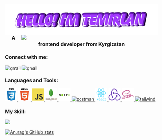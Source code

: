 

<img width="520" align="left" src="images/image.png"/>


<img align='right' src="https://media.giphy.com/media/M9gbBd9nbDrOTu1Mqx/giphy.gif" width="450"> <br>




<br>

<h3 align="center">A frontend developer from Kyrgizstan</h3>

<h3 align="left">Connect with me:</h3> 
    <a href="austie2204@gmail.com" target="_blank" rel="noreferrer"> <img src="https://api.iconify.design/logos/google-gmail.svg" alt="gmail" width="40" height="40"/> </a> 
    <a href="https://t.me/Sharapidinov\" target="_blank" rel="noreferrer"> <img src="https://api.iconify.design/logos/telegram.svg" alt="gmail" width="40" height="40"/> </a> 
    

<p align="left">
</p>



<h3 align="left">Languages and Tools:</h3>
<p align="left">
    <a href="https://www.w3schools.com/css/" target="_blank" rel="noreferrer"> <img src="https://raw.githubusercontent.com/devicons/devicon/master/icons/css3/css3-original-wordmark.svg" alt="css3" width="40" height="40"/> </a> 
   <a href="https://www.w3.org/html/" target="_blank" rel="noreferrer"> <img src="https://raw.githubusercontent.com/devicons/devicon/master/icons/html5/html5-original-wordmark.svg" alt="html5" width="40" height="40"/> </a> 
    <a href="https://developer.mozilla.org/en-US/docs/Web/JavaScript" target="_blank" rel="noreferrer"> <img src="https://raw.githubusercontent.com/devicons/devicon/master/icons/javascript/javascript-original.svg" alt="javascript" width="40" height="40"/> </a>
    <a href="https://www.mongodb.com/" target="_blank" rel="noreferrer"> <img src="https://raw.githubusercontent.com/devicons/devicon/master/icons/mongodb/mongodb-original-wordmark.svg" alt="mongodb" width="40" height="40"/> </a> 
    <a href="https://nodejs.org" target="_blank" rel="noreferrer"> <img src="https://raw.githubusercontent.com/devicons/devicon/master/icons/nodejs/nodejs-original-wordmark.svg" alt="nodejs" width="40" height="40"/>
    </a> <a href="https://postman.com" target="_blank" rel="noreferrer"> <img src="https://www.vectorlogo.zone/logos/getpostman/getpostman-icon.svg" alt="postman" width="40" height="40"/> </a> 
    <a href="https://reactjs.org/" target="_blank" rel="noreferrer"> <img src="https://raw.githubusercontent.com/devicons/devicon/master/icons/react/react-original-wordmark.svg" alt="react" width="40" height="40"/> </a>
    <a href="https://redux.js.org" target="_blank" rel="noreferrer"> <img src="https://raw.githubusercontent.com/devicons/devicon/master/icons/redux/redux-original.svg" alt="redux" width="40" height="40"/> </a>
    <a href="https://sass-lang.com" target="_blank" rel="noreferrer"> <img src="https://raw.githubusercontent.com/devicons/devicon/master/icons/sass/sass-original.svg" alt="sass" width="40" height="40"/> </a>
    <a href="https://tailwindcss.com/" target="_blank" rel="noreferrer"> <img src="https://www.vectorlogo.zone/logos/tailwindcss/tailwindcss-icon.svg" alt="tailwind" width="40" height="40"/> </a> </p>

### My Skill:

<a href="https://www.codewars.com/users/Sharapidinov"><img src="https://www.codewars.com/users/Sharapidinov/badges/large"></a>



[![Anurag's GitHub stats](https://github-readme-stats.vercel.app/api?username=Sharapidinov)](https://github.com/anuraghazra/github-readme-stats)

